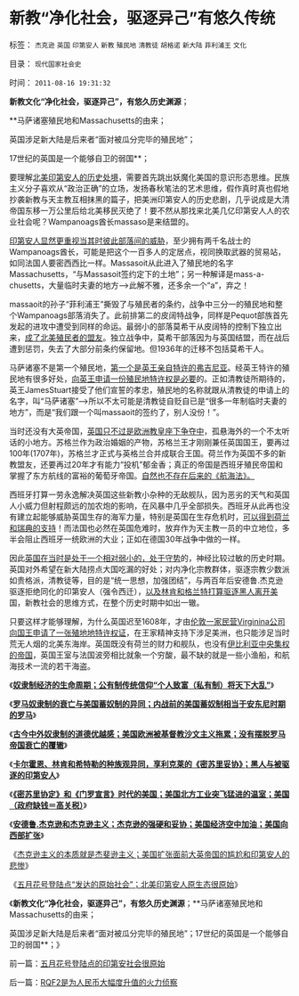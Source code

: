 # 新教“净化社会，驱逐异己”有悠久传统

标签： `杰克逊` `英国` `印第安人` `新教` `殖民地` `清教徒` `胡格诺` `新大陆` `菲利浦王` `文化` 

目录： `现代国家社会史`

时间： `2011-08-16 19:31:32`

**新教文化“净化社会，驱逐异己”，有悠久历史渊源**；

**马萨诸塞殖民地和Massachusetts的由来；

英国涉足新大陆是后来者“面对被瓜分完毕的殖民地”；

17世纪的英国是一个能够自卫的弱国**；

要理解[北美印第安人的历史处境](../../../2009/7/6/美国残酷屠杀印第安人的历史真相.md)，需要首先跳出妖魔化美国的意识形态思维。民族主义分子喜欢从“政治正确”的立场，发扬春秋笔法的艺术思维，假作真时真也假地抄袭新教与天主教互相抹黑的篇子，把美洲印第安人的历史悲剧，几乎说成是大清帝国东移一万公里后给北美移民灭绝了！要不然从那找来北美几亿印第安人人的农业社会呢？Wampanoags酋长massaso是来结盟的。

[印第安人显然更重视当其时彼此部落间的威胁](../../../2009/7/6/印第安传统文化在文明冲突中的节节抵抗中败退.md)，至少拥有两千名战士的Wampanoags酋长，可能是把这个一百多人的定居点，视同换取武器的贸易站，如同法国人要密西西比一样。Massasoit从此进入了殖民地的名字Massachusetts，“与Massasoit签约定下的土地”；另一种解译是mass-a-chusetts，大量临时夫妻的地方——>此解不雅，还多余一个“a”，弃之！

massaoit的孙子“菲利浦王”撕毁了与殖民者的条约，战争中三分一的殖民地和整个Wampanoags部落消失了。此前排第二的皮阔特战争，同样是Pequot部族首先发起的进攻中遭受到同样的命运。最弱小的部落莫希干从皮阔特的控制下独立出来，[成了北美殖民者的盟友](../../../2008/3/22/《爱国者》后谈北美独立战争的政治经济外交军事史.md)。独立战争中，莫希干部落因为与英国结盟，而在战后遭到惩罚，失去了大部分前条约保留地。但1936年的迁移不包括莫希干人。

马萨诸塞不是第一个殖民地，[第一个是英王亲自特许的弗吉尼亚](../../../2011/5/10/美国房产税不是财产税.md)。经英王特许的殖民地有很多好处，[向英王申请一份殖民地特许权是必要](../../../2011/3/7/资本主义前的行会户籍制度和农民工.md)的。正如清教徒所期待的，英王JamesStuart接受了他们宣誓的孝忠，殖民地的名称就跟从清教徒的申请上的名字，叫“马萨诸塞”——>所以不太可能是清教徒自贬自已是“很多一年制临时夫妻的地方”，而是“我们跟一个叫massaoit的签约了，别人没份！”。

当时还没有大英帝国，[英国只不过是欧洲教皇座下争夺中](../../../2011/4/19/麦迪逊杰菲逊缔造真正的宗教信仰自由.md)，孤悬海外的一个不太听话的小地方。苏格兰作为政治婚姻的产物，苏格兰王才刚刚兼任英国国王，要再过100年(1707年)，苏格兰才正式与英格兰合并成联合王国。荷兰作为英国不多的新教盟友，还要再过20年才有能力“投机”郁金香；真正的帝国是西班牙殖民帝国和掌握了东方航线的富裕的葡萄牙帝国。[自然也不存在后来的《航海法》。](../../../2009/4/7/谁主张谁维护的现代国际法；海洋法的利益声明.md)

西班牙打算一劳永逸解决英国这些新教小杂种的无敌舰队，因为恶劣的天气和英国人小威力但射程颇远的加农炮的影响，在风暴中几乎全部损失。西班牙从此再也没有建立起能够威胁英国生存的海军力量，特别是英国在生存危机时，[可以得到荷兰和瑞典的支持](../../../2011/3/15/一帆风顺的荷兰资本主义进程.md)！而法国也必然在英国危难时，放弃作为天主教一员的中立地位，多半会阻止西班牙一统欧洲的大业；正如在德国30年战争中做的一样。

因此[英国在当时是处于一个相对弱小的，处于守势](../../../2011/3/9/英王why对大宪章有诚信？法国弱在那里？.md)的，神经比较过敏的历史时期。英国对外希望在新大陆捞点大国吃漏的好处；对内净化宗教群体，驱逐宗教少数派如贵格派，清教徒等，目的是“统一思想，加强团结”，与两百年后安德鲁.杰克逊驱逐拒绝同化的印第安人（强令西迁），[以及林肯和格兰特打算驱逐黑人离开美](../../../2011/5/4/林肯“解放黑奴，轰走黑鬼”.md)国，新教社会的思维方式，在整个历史时期中如出一辙。

只要这样才能够理解，为什么英国迟至1608年，才由[伦敦一家民营Virginina公司向国王申请了一张殖地地特许权证](../../../2011/5/10/美国房产税不是财产税.md)，在王家精神支持下涉足美洲，也只能涉足当时荒无人烟的北美东海岸。英国既没有荷兰的财力和舰队，也没有[伊比利亚中央集权的帝国](../../../2010/10/30/工业革命是通货紧缩和市场扩大而不是资本积累.md)，英国王室与法国波旁相比就象一个穷酸，最不缺的就是一些小渔船，和航海技术一流的若干海盗。

《[**奴隶制经济的生命周期；公有制传统信仰“个人致富（私有制）将天下大乱”**](../../../2011/8/11/奴隶制经济模式的生命周期.md)》

《[**罗马奴隶制的衰亡与美国蓄奴制的异同；内战前的美国蓄奴制相当于安东尼时期的罗马**](../../../2011/8/14/罗马奴隶制的衰亡与美国蓄奴制.md)》

《[**古今中外奴隶制的道德优越感；美国欧洲被基督教沙文主义拖累；没有摆脱罗马帝国衰亡的覆辙**](../../../2011/8/14/古今中外奴隶制的道德优越感.md)》

《[**卡尔霍恩、林肯和希特勒的种族观异同，享利克莱的《密苏里妥协》；黑人与被驱逐的印第安人**](../../../2011/8/14/卡尔霍恩,林肯，希特勒的种族观和享利克莱的妥协.md)》

《[**《密苏里协定》和《门罗宣言》时代的美国；美国北方工业突飞猛进的温室；美国（政府缺钱＝高关税）**](../../../2011/8/14/《密苏里协定》和《门罗宣言》时代（政府缺钱＝高关税）.md)》

《[**安德鲁.杰克逊和杰克逊主义；杰克逊的强硬和妥协；美国经济空中加油；美国向西部扩张**](../../../2011/8/15/碰上老大兵，有理没理说不清.md)》

《[杰克逊主义的本质就是杰斐逊主义；美国扩张面前大英帝国的尴尬和印第安人的悲惨](../../../2011/8/15/大英帝国的屈辱和印第安人的悲惨.md)》

《[五月花号登陆点“发达的原始社会”；北美印第安人原生态很原始](../../../2011/8/16/五月花号登陆点的印第安社会很原始.md)》

《**新教文化“净化社会，驱逐异己”，有悠久历史渊源**；**马萨诸塞殖民地和Massachusetts的由来；

英国涉足新大陆是后来者“面对被瓜分完毕的殖民地”；17世纪的英国是一个能够自卫的弱国**；》



前一篇：[五月花号登陆点的印第安社会很原始](../../../2011/8/16/五月花号登陆点的印第安社会很原始.md)

后一篇：[RQF2是为人民币大幅度升值的火力侦察](../../../2011/8/17/RQF2是为人民币大幅度升值的火力侦察.md)